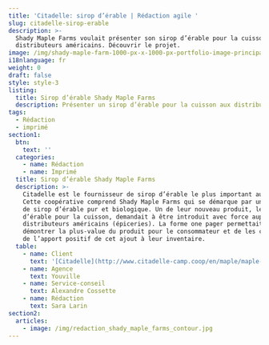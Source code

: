 ```yaml
---
title: 'Citadelle: sirop d’érable | Rédaction agile '
slug: citadelle-sirop-erable
description: >-
  Shady Maple Farms voulait présenter son sirop d’érable pour la cuisson aux
  distributeurs américains. Découvrir le projet. 
image: /img/shady-maple-farm-1000-px-x-1000-px-portfolio-image-principale-1.png
i18nlanguage: fr
weight: 0
draft: false
style: style-3
listing:
  title: Sirop d’érable Shady Maple Farms
  description: Présenter un sirop d’érable pour la cuisson aux distributeurs américains
tags:
  - Rédaction
  - imprimé
section1:
  btn:
    text: ''
  categories:
    - name: Rédaction
    - name: Imprimé
  title: Sirop d’érable Shady Maple Farms
  description: >-
    Citadelle est le fournisseur de sirop d’érable le plus important au monde.
    Cette coopérative comprend Shady Maple Farms qui se démarque par une offre
    de sirop d’érable pur et biologique. Un de leur nouveau produit, le sirop
    d’érable pour la cuisson, demandait à être introduit avec force auprès des
    distributeurs américains (épiceries). La forme one pager permettait de leur
    démontrer la plus-value du produit pour le consommateur et de les convaincre
    de l’apport positif de cet ajout à leur inventaire.
  table:
    - name: Client
      text: '[Citadelle](http://www.citadelle-camp.coop/en/maple/maple-syrup) '
    - name: Agence
      text: Youville
    - name: Service-conseil
      text: Alexandre Cossette
    - name: Rédaction
      text: Sara Larin
section2:
  articles:
    - image: /img/redaction_shady_maple_farms_contour.jpg
---
```


